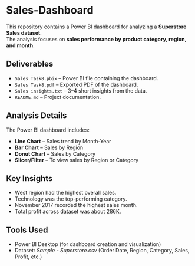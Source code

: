 # Sales-Dashboard

This repository contains a Power BI dashboard for analyzing a **Superstore Sales dataset**.  
The analysis focuses on **sales performance by product category, region, and month**.

## Deliverables

- `Sales Task8.pbix` – Power BI file containing the dashboard.  
- `Sales Task8.pdf` – Exported PDF of the dashboard.  
- `Sales insights.txt` – 3–4 short insights from the data.  
- `README.md` – Project documentation.

## Analysis Details

The Power BI dashboard includes:
- **Line Chart** – Sales trend by Month-Year  
- **Bar Chart** – Sales by Region  
- **Donut Chart** – Sales by Category  
- **Slicer/Filter** – To view sales by Region or Category  

## Key Insights

- West region had the highest overall sales.  
- Technology was the top-performing category.  
- November 2017 recorded the highest sales month.  
- Total profit across dataset was about 286K.  

## Tools Used

- Power BI Desktop (for dashboard creation and visualization)  
- Dataset: *Sample - Superstore.csv* (Order Date, Region, Category, Sales, Profit, etc.)  
